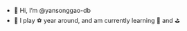 - 👋 Hi, I’m @yansonggao-db
- 🌱 I play ⚽️ year around, and am currently learning 🎾 and ⛳️

<!---
yansonggao-db/yansonggao-db is a ✨ special ✨ repository because its `README.md` (this file) appears on your GitHub profile.
You can click the Preview link to take a look at your changes.
--->
